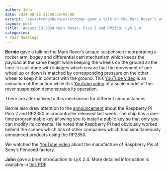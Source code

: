 ```yaml
---
author: John
date: 2024-08-15 21:59:36+00:00
excerpt: '<p><strong>Bernie</strong> gave a talk on the Mars Rover’s unique suspension incorporating a rocker arm, bogey and differential cam mechanism which keeps the payload at the same height while keeping the wheels on the ground all the time. It is all done with linkages which ensure that the movement of one wheel up or down is matched by corresponding pressure on the other wheel to keep it in contact with the ground. This <a href="https://www.youtube.com/watch?v=vzfz4iGS2BQ" type="text/html" role="link">YouTube video</a> is an animation of the action while this <a href="https://www.youtube.com/watch?v=dTnMKAsFVhA" type="text/html" role="link">YouTube video</a> of a scale model of the rover suspension demonstrates its operation.</p>'
layout: post
title: 'August 13 2024 Mars Rover, Pico 2 and RP2350, LyX 2.4'
categories:
- Past Meetings
---
```

<p><strong>Bernie</strong> gave a talk on the Mars Rover’s unique suspension incorporating a rocker arm, bogey and differential cam mechanism which keeps the payload at the same height while keeping the wheels on the ground all the time. It is all done with linkages which ensure that the movement of one wheel up or down is matched by corresponding pressure on the other wheel to keep it in contact with the ground. This <a href="https://www.youtube.com/watch?v=vzfz4iGS2BQ" type="text/html" role="link">YouTube video</a> is an animation of the action while this <a href="https://www.youtube.com/watch?v=dTnMKAsFVhA" type="text/html" role="link">YouTube video</a> of a scale model of the rover suspension demonstrates its operation.</p><p>There are alternatives to this mechanism for different circumstances.</p><p>Bernie also drew attention to the <a href="https://www.raspberrypi.com/news/raspberry-pi-pico-2-our-new-5-microcontroller-board-on-sale-now/" type="text/html" role="link">announcement</a> about the Raspberry Pi Pico 2 and RP2350 microcontroller released last week. The chip has a one-time programmable key allowing you to install a public key so that only you can modify its contents. He noted that Raspberry Pi had obviously worked behind the scenes which lots of other companies which had simultaneously announced products using the RP2350.</p><p>We watched the <a href="https://www.youtube.com/watch?v=k2C4lbbIH0c" type="text/html" role="link">YouTube video</a> about the manufacture of Raspberry Pis at Sony’s Pencoed factory.</p><p><strong>John</strong> gave a brief introduction to LyX 2.4. More detailed information is available in <a href="https://johnrhudson.me.uk/computing/LyX_2-4.pdf" type="application/pdf" role="link">this PDF</a>.</p>
